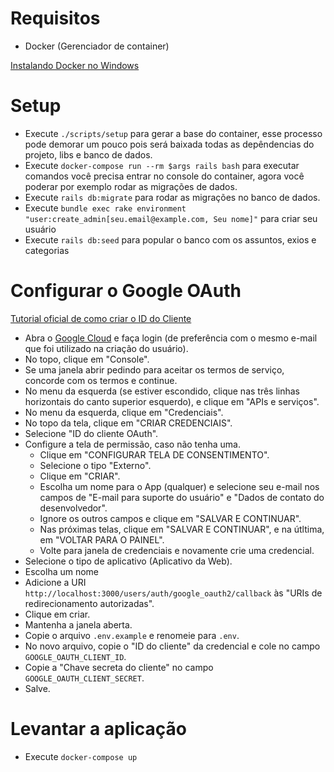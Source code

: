 # Requisitos

-   Docker (Gerenciador de container)

[Instalando Docker no Windows](https://docs.docker.com/desktop/install/windows-install/)

# Setup

-   Execute `./scripts/setup` para gerar a base do container, esse processo pode demorar um pouco pois será baixada todas as depêndencias do projeto, libs e banco de dados.
-   Execute `docker-compose run --rm $args rails bash` para executar comandos você precisa entrar no console do container, agora você poderar por exemplo rodar as migrações de dados.
-   Execute `rails db:migrate` para rodar as migrações no banco de dados.
-   Execute `bundle exec rake environment "user:create_admin[seu.email@example.com, Seu nome]"` para criar seu usuário
-   Execute `rails db:seed` para popular o banco com os assuntos, exios e categorias

# Configurar o Google OAuth

[Tutorial oficial de como criar o ID do Cliente](https://support.google.com/workspacemigrate/answer/9222992?hl=pt)

-   Abra o [Google Cloud](https://cloud.google.com/?hl=pt-BR) e faça login (de preferência com o mesmo e-mail que foi utilizado na criação do usuário).
-   No topo, clique em "Console".
-   Se uma janela abrir pedindo para aceitar os termos de serviço, concorde com os termos e continue.
-   No menu da esquerda (se estiver escondido, clique nas três linhas horizontais do canto superior esquerdo), e clique em "APIs e serviços".
-   No menu da esquerda, clique em "Credenciais".
-   No topo da tela, clique em "CRIAR CREDENCIAIS".
-   Selecione "ID do cliente OAuth".
-   Configure a tela de permissão, caso não tenha uma.
    -   Clique em "CONFIGURAR TELA DE CONSENTIMENTO".
    -   Selecione o tipo "Externo".
    -   Clique em "CRIAR".
    -   Escolha um nome para o App (qualquer) e selecione seu e-mail nos campos de "E-mail para suporte do usuário" e "Dados de contato do desenvolvedor".
    -   Ignore os outros campos e clique em "SALVAR E CONTINUAR".
    -   Nas próximas telas, clique em "SALVAR E CONTINUAR", e na útltima, em "VOLTAR PARA O PAINEL".
    -   Volte para janela de credenciais e novamente crie uma credencial.
-   Selecione o tipo de aplicativo (Aplicativo da Web).
-   Escolha um nome
-   Adicione a URI `http://localhost:3000/users/auth/google_oauth2/callback` às "URIs de redirecionamento autorizadas".
-   Clique em criar.
-   Mantenha a janela aberta.
-   Copie o arquivo `.env.example` e renomeie para `.env`.
-   No novo arquivo, copie o "ID do cliente" da credencial e cole no campo `GOOGLE_OAUTH_CLIENT_ID`.
-   Copie a "Chave secreta do cliente" no campo `GOOGLE_OAUTH_CLIENT_SECRET`.
-   Salve.

# Levantar a aplicação

-   Execute `docker-compose up`
